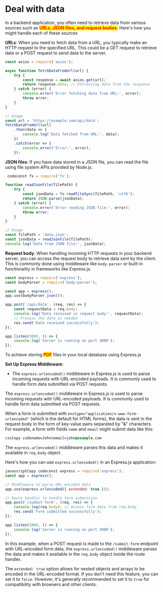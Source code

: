 # Deal with data

In a backend application, you often need to retrieve data from various sources such as <mark style="color:red;">**URLs, JSON files, and request bodies.**</mark> Here's how you might handle each of these sources

**URLs**: When you need to fetch data from a URL, you typically make an HTTP request to the specified URL. This could be a GET request to retrieve data or a POST request to send data to the server.



```javascript
const axios = require('axios');

async function fetchDataFromUrl(url) {
    try {
        const response = await axios.get(url);
        return response.data; // Extracting data from the response
    } catch (error) {
        console.error('Error fetching data from URL:', error);
        throw error;
    }
}

// Usage
const url = 'https://example.com/api/data';
fetchDataFromUrl(url)
    .then(data => {
        console.log('Data fetched from URL:', data);
    })
    .catch(error => {
        console.error('Error:', error);
    });

```

**JSON files**: If you have data stored in a JSON file, you can read the file using file system APIs provided by Node.js.

```javascript
 codeconst fs = require('fs');

function readJsonFile(filePath) {
    try {
        const jsonData = fs.readFileSync(filePath, 'utf8');
        return JSON.parse(jsonData);
    } catch (error) {
        console.error('Error reading JSON file:', error);
        throw error;
    }
}

// Usage
const filePath = 'data.json';
const jsonData = readJsonFile(filePath);
console.log('Data from JSON file:', jsonData);
```

**Request body**: When handling incoming HTTP requests in your backend server, you can access the request body to retrieve data sent by the client. This is commonly done using middleware like `body-parser` or built-in functionality in frameworks like Express.js.

```javascript
const express = require('express');
const bodyParser = require('body-parser');

const app = express();
app.use(bodyParser.json());

app.post('/api/data', (req, res) => {
    const requestData = req.body;
    console.log('Data received in request body:', requestData);
    // Process the data as needed
    res.send('Data received successfully');
});

app.listen(3000, () => {
    console.log('Server is running on port 3000');
});

```

To achieve storing <mark style="color:red;">**PDF**</mark> files in your local database using Express.js

**Set Up Express Middleware**:

* The `express.urlencoded()` middleware in Express.js is used to parse incoming requests with URL-encoded payloads. It is commonly used to handle form data submitted via POST requests.

The `express.urlencoded()` middleware in Express.js is used to parse incoming requests with URL-encoded payloads. It is commonly used to handle form data submitted via POST requests.

When a form is submitted with `enctype="application/x-www-form-urlencoded"` (which is the default for HTML forms), the data is sent in the request body in the form of key-value pairs separated by "&" characters. For example, a form with fields `name` and `email` might submit data like this:

```css
cssCopy codename=John&email=john@example.com
```

The `express.urlencoded()` middleware parses this data and makes it available in `req.body` object.

Here's how you can use `express.urlencoded()` in an Express.js application:

```javascript
javascriptCopy codeconst express = require('express');
const app = express();

// Middleware to parse URL-encoded data
app.use(express.urlencoded({ extended: true }));

// Route handler to handle form submission
app.post('/submit-form', (req, res) => {
    console.log(req.body); // Access form data from req.body
    res.send('Form submitted successfully');
});

app.listen(3000, () => {
    console.log('Server is running on port 3000');
});
```

In this example, when a POST request is made to the `/submit-form` endpoint with URL-encoded form data, the `express.urlencoded()` middleware parses the data and makes it available in the `req.body` object inside the route handler.

The `extended: true` option allows for nested objects and arrays to be encoded in the URL-encoded format. If you don't need this feature, you can set it to `false`. However, it's generally recommended to set it to `true` for compatibility with browsers and other clients.

